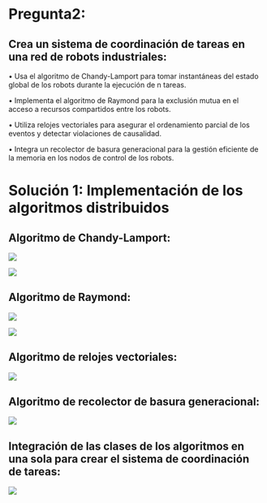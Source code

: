 # Pregunta2:
## Crea un sistema de coordinación de tareas en una red de robots industriales:
• Usa el algoritmo de Chandy-Lamport para tomar instantáneas del estado global de los robots durante la ejecución de n tareas.

• Implementa el algoritmo de Raymond para la exclusión mutua en el acceso a recursos compartidos entre los robots.

• Utiliza relojes vectoriales para asegurar el ordenamiento parcial de los eventos y detectar violaciones de causalidad.

• Integra un recolector de basura generacional para la gestión eficiente de la memoria en los nodos de control de los robots.

# Solución 1: Implementación de los algoritmos distribuidos

## **Algoritmo de Chandy-Lamport:**

![](https://github.com/DianaLlamoca/ComputacionParalelaYDistribuida/blob/main/ExamenFinal-C8286/PREGUNTA2/Imagenes/IM1.PNG)

![](https://github.com/DianaLlamoca/ComputacionParalelaYDistribuida/blob/main/ExamenFinal-C8286/PREGUNTA2/Imagenes/IM2.PNG)

## **Algoritmo de Raymond:**

![](https://github.com/DianaLlamoca/ComputacionParalelaYDistribuida/blob/main/ExamenFinal-C8286/PREGUNTA2/Imagenes/IM3.PNG)

![](https://github.com/DianaLlamoca/ComputacionParalelaYDistribuida/blob/main/ExamenFinal-C8286/PREGUNTA2/Imagenes/IM4.PNG)

## **Algoritmo de relojes vectoriales:**

![](https://github.com/DianaLlamoca/ComputacionParalelaYDistribuida/blob/main/ExamenFinal-C8286/PREGUNTA2/Imagenes/IM5.PNG)

## **Algoritmo de recolector de basura generacional:**

![](https://github.com/DianaLlamoca/ComputacionParalelaYDistribuida/blob/main/ExamenFinal-C8286/PREGUNTA2/Imagenes/IM6.PNG)


## Integración de las clases de los algoritmos en una sola para crear el sistema de coordinación de tareas:

![](https://github.com/DianaLlamoca/ComputacionParalelaYDistribuida/blob/main/ExamenFinal-C8286/PREGUNTA2/Imagenes/IM7.PNG)

